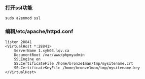 ### 打开ssl功能
```
sudo a2enmod ssl
```

### 编辑/etc/apache/httpd.conf
```
listen 28841
<VirtualHost *:28841>
    ServerName 1.xyh03.lqv.ca
    DocumentRoot /var/www/phpmyadmin
    SSLEngine on
    SSLCertificateFile /home/bronze1man/tmp/mysitename.crt
    SSLCertificateKeyFile /home/bronze1man/tmp/mysitename.key
</VirtualHost>
```